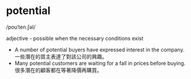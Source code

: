 # potential
/poʊˈten.ʃəl/

adjective - possible when the necessary conditions exist


- A number of potential buyers have expressed interest in the company.
一些潛在的買主表達了對該公司的興趣。
- Many potential customers are waiting for a fall in prices before buying.
很多潛在的顧客都在等著降價再購買。